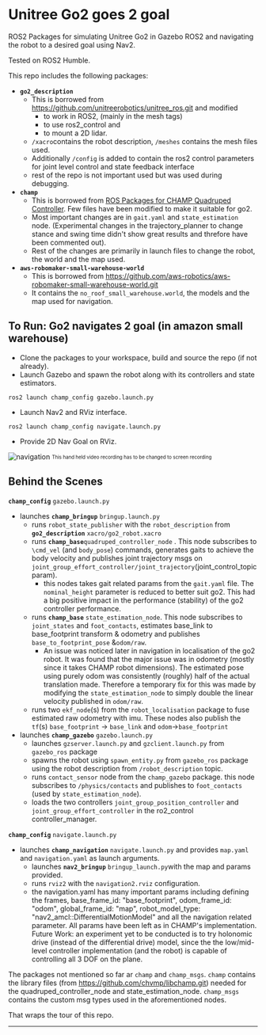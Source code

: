 # Unitree Go2 goes 2 goal

ROS2 Packages for simulating Unitree Go2 in Gazebo ROS2 and navigating the robot to a desired goal using Nav2.

Tested on ROS2 Humble.

This repo includes the following packages:
- **`go2_description`**
  - This is borrowed from https://github.com/unitreerobotics/unitree_ros.git and modified 
	  - to work in ROS2, (mainly in the mesh tags)
	  - to use ros2_control and 
	  - to mount a 2D lidar.
  - `/xacro`contains the robot description, `/meshes` contains the mesh files used.
  - Additionally `/config` is added to contain the ros2 control parameters for joint level control and state feedback interface
  - rest of the repo is not important used but was used during debugging.
- **`champ`**
  - This is borrowed from [ROS Packages for CHAMP Quadruped Controller](https://github.com/chvmp/champ.git). Few files have been modified to make it suitable for go2.
  - Most important changes are in `gait.yaml` and `state_estimation` node. (Experimental changes in the trajectory_planner to change stance and swing time didn't show great results and threfore have been commented out).
  - Rest of the changes are primarily in launch files to change the robot, the world and the map used.
- **`aws-robomaker-small-warehouse-world`**
	- This is borrowed from https://github.com/aws-robotics/aws-robomaker-small-warehouse-world.git
	- It contains the `no_roof_small_warehouse.world`, the models and the map used for navigation.

## To Run: Go2 navigates 2 goal (in amazon small warehouse)
- Clone the packages to your workspace, build and source the repo (if not already).
- Launch Gazebo and spawn the robot along with its controllers and state estimators. 
```
ros2 launch champ_config gazebo.launch.py
```
- Launch Nav2 and RViz interface. 
```
ros2 launch champ_config navigate.launch.py
```
- Provide 2D Nav Goal on RViz.

![navigation](https://github.com/arjun-sadananda/go2_nav2_ros2/blob/main/go2nav2.gif)
<sub><sup>This hand held video recording has to be changed to screen recording</sup></sub>

## Behind the Scenes
**`champ_config`** `gazebo.launch.py`
  - launches **`champ_bringup`** `bringup.launch.py`
    - runs `robot_state_publisher` with the `robot_description` from **`go2_description`** `xacro/go2_robot.xacro`
    - runs **`champ_base`**`quadruped_controller_node` . This node subscribes to `\cmd_vel` (and `body_pose`) commands, generates gaits to achieve the body velocity and publishes joint trajectory msgs on `joint_group_effort_controller/joint_trajectory`(joint_control_topic param).
	    - this nodes takes gait related params from the `gait.yaml` file. The `nominal_height` parameter is reduced to better suit go2. This had a big positive impact in the performance (stability) of the go2 controller performance. 
	- runs **`champ_base`**  `state_estimation_node`. This node subscribes to `joint_states` and `foot_contacts`, estimates base_link to base_footprint transform & odometry  and publishes `base_to_footprint_pose` &`odom/raw`.
		- An issue was noticed later in navigation in localisation of the go2 robot. It was found that the major issue was in odometry (mostly since it takes CHAMP robot dimensions). The estimated pose using purely odom was consistently (roughly) half of the actual translation made. Therefore a temporary fix for this was made by modifying the `state_estimation_node` to simply double the linear velocity published in `odom/raw`.
	- runs two `ekf_node`(s)  from the `robot_localisation` package to fuse estimated raw odometry with imu. These nodes also publish the `tf`(s)  `base_footprint` -> `base_link` and `odom`->`base_footprint`
 - launches **`champ_gazebo`** `gazebo.launch.py`
	  - launches `gzserver.launch.py` and `gzclient.launch.py` from `gazebo_ros` package
	  - spawns the robot using `spawn_entity.py` from `gazebo_ros` package
 using the robot description from `/robot_description` topic.
	  - runs `contact_sensor` node from the `champ_gazebo` package. this node subscribes to `/physics/contacts` and publishes to `foot_contacts` (used by `state_estimation_node`).
	  - loads the two controllers `joint_group_position_controller` and `joint_group_effort_controller` in the ro2_control controller_manager.
  
**`champ_config`** `navigate.launch.py`
- launches **`champ_navigation`**  `navigate.launch.py` and provides `map.yaml` and `navigation.yaml` as launch arguments.
	- launches **`nav2_bringup`** `bringup_launch.py`with the map and params provided.
	- runs `rviz2` with the `navigation2.rviz` configuration.
	- the navigation.yaml has many important params including defining the frames, base_frame_id: "base_footprint", odom_frame_id: "odom", global_frame_id: "map", robot_model_type: "nav2_amcl::DifferentialMotionModel" and all the navigation related parameter. All params have been left as in CHAMP's implementation. Future Work: an experiment yet to be conducted is to try holonomic drive (instead of the differential drive) model, since the the low/mid- level controller implementation (and the robot) is capable of controlling all 3 DOF on the plane.

The packages not mentioned so far ar `champ` and `champ_msgs`. `champ`  contains the library files (from https://github.com/chvmp/libchamp.git) needed for the quadruped_controller_node and state_estimation_node. `champ_msgs` contains the custom msg types used in the aforementioned nodes.

That wraps the tour of this repo.

---
